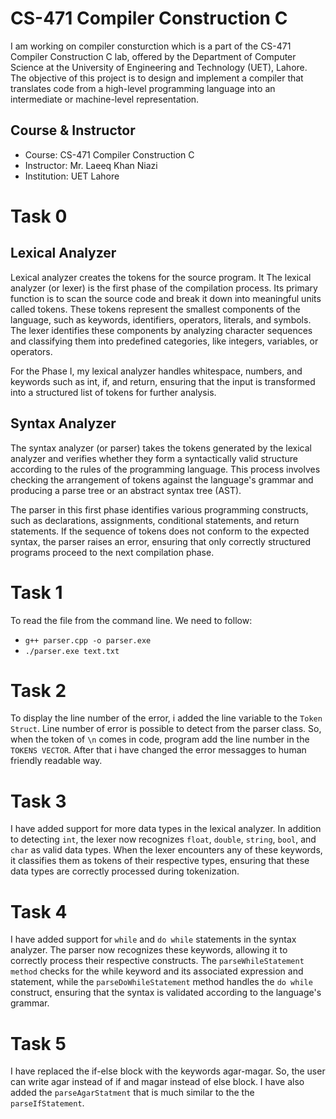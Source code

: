 # CS-471 Compiler Construction C
I am working on compiler consturction which is a part of the CS-471 Compiler Construction C lab, offered by the Department of Computer Science at the University of Engineering and Technology (UET), Lahore. The objective of this project is to design and implement a compiler that translates code from a high-level programming language into an intermediate or machine-level representation.

## Course & Instructor
- Course: CS-471 Compiler Construction C
- Instructor: Mr. Laeeq Khan Niazi
- Institution: UET Lahore

# Task 0

## Lexical Analyzer
Lexical analyzer creates the tokens for the source program. It
The lexical analyzer (or lexer) is the first phase of the compilation process. Its primary function is to scan the source code and break it down into meaningful units called tokens. These tokens represent the smallest components of the language, such as keywords, identifiers, operators, literals, and symbols. The lexer identifies these components by analyzing character sequences and classifying them into predefined categories, like integers, variables, or operators. 

For the Phase I, my lexical analyzer handles whitespace, numbers, and keywords such as int, if, and return, ensuring that the input is transformed into a structured list of tokens for further analysis.

## Syntax Analyzer
The syntax analyzer (or parser) takes the tokens generated by the lexical analyzer and verifies whether they form a syntactically valid structure according to the rules of the programming language. This process involves checking the arrangement of tokens against the language's grammar and producing a parse tree or an abstract syntax tree (AST). 

The parser in this first phase identifies various programming constructs, such as declarations, assignments, conditional statements, and return statements. If the sequence of tokens does not conform to the expected syntax, the parser raises an error, ensuring that only correctly structured programs proceed to the next compilation phase.

# Task 1
To read the file from the command line. We need to follow:
- `g++ parser.cpp -o parser.exe`
- `./parser.exe text.txt`

# Task 2
To display the line number of the error, i added the line variable to the `Token Struct`. Line number of error is possible to detect from the parser class. So, when the token of `\n` comes in code, program add the line number in the `TOKENS VECTOR`. After that i have changed the error messagges to human friendly readable way.

# Task 3
I have added support for more data types in the lexical analyzer. In addition to detecting `int`, the lexer now recognizes `float`, `double`, `string`, `bool`, and `char` as valid data types. When the lexer encounters any of these keywords, it classifies them as tokens of their respective types, ensuring that these data types are correctly processed during tokenization.

# Task 4
I have added support for `while` and `do while` statements in the syntax analyzer. The parser now recognizes these keywords, allowing it to correctly process their respective constructs. The `parseWhileStatement` `method` checks for the while keyword and its associated expression and statement, while the `parseDoWhileStatement` method handles the `do while` construct, ensuring that the syntax is validated according to the language's grammar.

# Task 5
I have replaced the if-else block with the keywords agar-magar. So, the user can write agar instead of if and magar instead of else block. I have also added the `parseAgarStatment` that is much similar to the the  `parseIfStatement`.